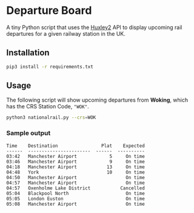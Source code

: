 # Departure Board

A tiny Python script that uses the [Huxley2](https://huxley2.azurewebsites.net)
API to display upcoming rail departures for a given railway station in the UK.

## Installation

```bash
pip3 install -r requirements.txt
```

## Usage

The following script will show upcoming departures from **Woking**, which has the CRS Station Code, `"WOK"`.

```bash
python3 nationalrail.py --crs=WOK
```

### Sample output

```text
Time    Destination                Plat    Expected
------  -----------------------  ------  ----------
03:42   Manchester Airport            5     On time
03:46   Manchester Airport            9     On time
04:18   Manchester Airport           13     On time
04:48   York                         10     On time
04:50   Manchester Airport                  On time
04:57   Manchester Airport                  On time
04:57   Oxenholme Lake District           Cancelled
05:04   Blackpool North                     On time
05:05   London Euston                       On time
05:08   Manchester Airport                  On time
```
